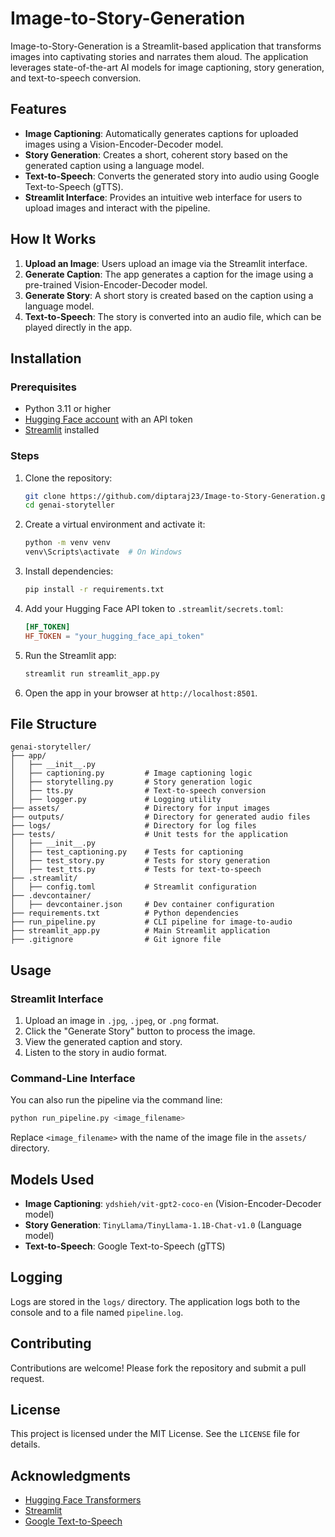# Image-to-Story-Generation

Image-to-Story-Generation is a Streamlit-based application that transforms images into captivating stories and narrates them aloud. The application leverages state-of-the-art AI models for image captioning, story generation, and text-to-speech conversion.

## Features

- **Image Captioning**: Automatically generates captions for uploaded images using a Vision-Encoder-Decoder model.
- **Story Generation**: Creates a short, coherent story based on the generated caption using a language model.
- **Text-to-Speech**: Converts the generated story into audio using Google Text-to-Speech (gTTS).
- **Streamlit Interface**: Provides an intuitive web interface for users to upload images and interact with the pipeline.

## How It Works

1. **Upload an Image**: Users upload an image via the Streamlit interface.
2. **Generate Caption**: The app generates a caption for the image using a pre-trained Vision-Encoder-Decoder model.
3. **Generate Story**: A short story is created based on the caption using a language model.
4. **Text-to-Speech**: The story is converted into an audio file, which can be played directly in the app.

## Installation

### Prerequisites

- Python 3.11 or higher
- [Hugging Face account](https://huggingface.co/) with an API token
- [Streamlit](https://streamlit.io/) installed

### Steps

1. Clone the repository:
   ```bash
   git clone https://github.com/diptaraj23/Image-to-Story-Generation.git
   cd genai-storyteller
   ```

2. Create a virtual environment and activate it:
   ```bash
   python -m venv venv
   venv\Scripts\activate  # On Windows
   ```

3. Install dependencies:
   ```bash
   pip install -r requirements.txt
   ```

4. Add your Hugging Face API token to `.streamlit/secrets.toml`:
   ```toml
   [HF_TOKEN]
   HF_TOKEN = "your_hugging_face_api_token"
   ```

5. Run the Streamlit app:
   ```bash
   streamlit run streamlit_app.py
   ```

6. Open the app in your browser at `http://localhost:8501`.

## File Structure

```
genai-storyteller/
├── app/
│   ├── __init__.py
│   ├── captioning.py         # Image captioning logic
│   ├── storytelling.py       # Story generation logic
│   ├── tts.py                # Text-to-speech conversion
│   ├── logger.py             # Logging utility
├── assets/                   # Directory for input images
├── outputs/                  # Directory for generated audio files
├── logs/                     # Directory for log files
├── tests/                    # Unit tests for the application
│   ├── __init__.py
│   ├── test_captioning.py    # Tests for captioning
│   ├── test_story.py         # Tests for story generation
│   ├── test_tts.py           # Tests for text-to-speech
├── .streamlit/
│   ├── config.toml           # Streamlit configuration
├── .devcontainer/
│   ├── devcontainer.json     # Dev container configuration
├── requirements.txt          # Python dependencies
├── run_pipeline.py           # CLI pipeline for image-to-audio
├── streamlit_app.py          # Main Streamlit application
├── .gitignore                # Git ignore file
```

## Usage

### Streamlit Interface

1. Upload an image in `.jpg`, `.jpeg`, or `.png` format.
2. Click the "Generate Story" button to process the image.
3. View the generated caption and story.
4. Listen to the story in audio format.

### Command-Line Interface

You can also run the pipeline via the command line:

```bash
python run_pipeline.py <image_filename>
```

Replace `<image_filename>` with the name of the image file in the `assets/` directory.

## Models Used

- **Image Captioning**: `ydshieh/vit-gpt2-coco-en` (Vision-Encoder-Decoder model)
- **Story Generation**: `TinyLlama/TinyLlama-1.1B-Chat-v1.0` (Language model)
- **Text-to-Speech**: Google Text-to-Speech (gTTS)

## Logging

Logs are stored in the `logs/` directory. The application logs both to the console and to a file named `pipeline.log`.

<!-- 
## Testing

Unit tests are located in the `tests/` directory. To run the tests:

```bash
pytest tests/
```
-->
## Contributing

Contributions are welcome! Please fork the repository and submit a pull request.

## License

This project is licensed under the MIT License. See the `LICENSE` file for details.

## Acknowledgments

- [Hugging Face Transformers](https://huggingface.co/transformers/)
- [Streamlit](https://streamlit.io/)
- [Google Text-to-Speech](https://pypi.org/project/gTTS/)